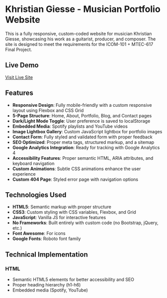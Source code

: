 # Khristian Giesse - Musician Portfolio Website

This is a fully responsive, custom-coded website for musician Khristian Giesse, showcasing his work as a guitarist, producer, and composer. The site is designed to meet the requirements for the ICOM-101 + MTEC-617 Final Project.

## Live Demo

[Visit Live Site](https://your-github-username.github.io/khristian-giesse-website/) 

## Features

- **Responsive Design**: Fully mobile-friendly with a custom responsive layout using Flexbox and CSS Grid
- **5-Page Structure**: Home, About, Portfolio, Blog, and Contact pages
- **Dark/Light Mode Toggle**: User preference is saved to localStorage
- **Embedded Media**: Spotify playlists and YouTube videos
- **Image Lightbox Gallery**: Custom JavaScript lightbox for portfolio images
- **Contact Form**: Fully styled and validated form with proper feedback
- **SEO Optimized**: Proper meta tags, structured markup, and a sitemap
- **Google Analytics Integration**: Ready for tracking with Google Analytics 4
- **Accessibility Features**: Proper semantic HTML, ARIA attributes, and keyboard navigation
- **Custom Animations**: Subtle CSS animations enhance the user experience
- **Custom 404 Page**: Styled error page with navigation options

## Technologies Used

- **HTML5**: Semantic markup with proper structure
- **CSS3**: Custom styling with CSS variables, Flexbox, and Grid
- **JavaScript**: Vanilla JS for interactive features
- **No Frameworks**: Built entirely with custom code (no Bootstrap, jQuery, etc.)
- **Font Awesome**: For icons
- **Google Fonts**: Roboto font family

## Technical Implementation

### HTML
- Semantic HTML5 elements for better accessibility and SEO
- Proper heading hierarchy (h1-h6)
- Embedded media (Spotify, YouTube)